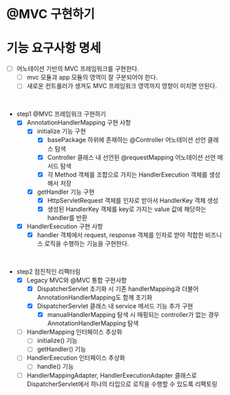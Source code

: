 # @MVC 구현하기

# 기능 요구사항 명세
- [ ] 어노테이션 기반의 MVC 프레임워크를 구현한다.
  - [ ] mvc 모듈과 app 모듈의 영역이 잘 구분되어야 한다.
  - [ ] 새로운 컨트롤러가 생겨도 MVC 프레임워크 영역까지 영향이 미치면 안된다.

<br>

- step1 @MVC 프레임워크 구현하기
  - [x] AnnotationHandlerMapping 구현 사항
    - [x] initialize 기능 구현
      - [x] basePackage 하위에 존재하는 @Controller 어노테이션 선언 클래스 탐색
      - [x] Controller 클래스 내 선언된 @requestMapping 어노테이션 선언 메서드 탐색
      - [x] 각 Method 객체를 조합으로 가지는 HandlerExecution 객체를 생성해서 저장
    - [x] getHandler 기능 구현
      - [x] HttpServletRequest 객체를 인자로 받아서 HandlerKey 객체 생성
      - [x] 생성된 HandlerKey 객체를 key로 가지는 value 값에 해당하는 handler를 반환
  - [x] HandlerExecution 구현 사항
    - [x] handler 객체에서 request, response 객체를 인자로 받아 적합한 비즈니스 로직을 수행하는 기능을 구현한다.

<br>

- step2 점진적인 리팩터링
  - [x] Legacy MVC와 @MVC 통합 구현사항
    - [x] DispatcherServlet 초기화 시 기존 handlerMapping과 더불어 AnnotationHandlerMapping도 함께 초기화
    - [x] DispatcherServlet 클래스 내 service 메서드 기능 추가 구현
      - [x] manualHandlerMapping 탐색 시 매핑되는 controller가 없는 경우 AnnotationHandlerMapping 탐색
  - [ ] HandlerMapping 인터페이스 추상화
    - [ ] initialize() 기능
    - [ ] getHandler() 기능
  - [ ] HandlerExecution 인터페이스 추상화
    - [ ] handle() 기능
  - [ ] HandlerMappingAdapter, HandlerExecutionAdapter 클래스로 DispatcherServlet에서 하나의 타입으로 로직을 수행할 수 있도록 리팩토링
